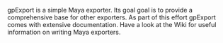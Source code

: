 gpExport is a simple Maya exporter. Its goal goal is to provide a comprehensive base for other exporters. As part of this effort gpExport comes with extensive documentation. Have a look at the Wiki for useful information on writing Maya exporters.